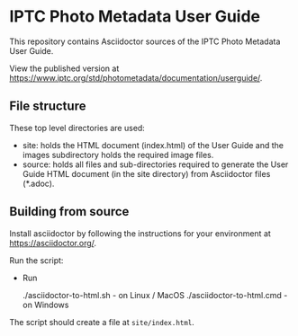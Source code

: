 # IPTC Photo Metadata User Guide

This repository contains Asciidoctor sources of the IPTC Photo Metadata User Guide.

View the published version at https://www.iptc.org/std/photometadata/documentation/userguide/.

## File structure

These top level directories are used:

* site: holds the HTML document (index.html) of the User Guide and the images subdirectory
holds the required image files.
* source: holds all files and sub-directories required to generate the User Guide HTML
document (in the site directory) from Asciidoctor files (*.adoc).

## Building from source

Install asciidoctor by following the instructions for your environment at
https://asciidoctor.org/.

Run the script:

* Run

    ./asciidoctor-to-html.sh - on Linux / MacOS
    ./asciidoctor-to-html.cmd - on Windows

The script should create a file at `site/index.html`.
